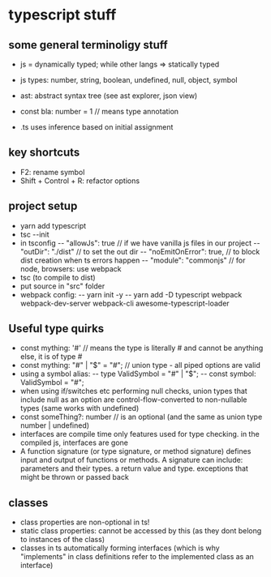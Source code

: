 # typescript stuff

## some general terminoligy stuff

- js = dynamically typed; while other langs => statically typed
- js types: number, string, boolean, undefined, null, object, symbol
- ast: abstract syntax tree (see ast explorer, json view)
- const bla: number = 1 // means type annotation

- .ts uses inference based on initial assignment

## key shortcuts

- F2: rename symbol
- Shift + Control + R: refactor options

## project setup

- yarn add typescript
- tsc --init
- in tsconfig
  -- "allowJs": true // if we have vanilla js files in our project
  -- "outDir": "./dist" // to set the out dir
  -- "noEmitOnError": true, // to block dist creation when ts errors happen
  -- "module": "commonjs" // for node, browsers: use webpack
- tsc (to compile to dist)
- put source in "src" folder
- webpack config:
  -- yarn init -y
  -- yarn add -D typescript webpack webpack-dev-server webpack-cli awesome-typescript-loader

## Useful type quirks

- const mything: '#' // means the type is literally # and cannot be anything else, it is of type #
- const mything: "#" | "\$" = "#"; // union type - all piped options are valid
- using a symbol alias:
  -- type ValidSymbol = "#" | "\$";
  -- const symbol: ValidSymbol = "#";
- when using if/switches etc performing null checks, union types that include null as an option are control-flow-converted to non-nullable types (same works with undefined)
- const someThing?: number // is an optional (and the same as union type number | undefined)
- interfaces are compile time only features used for type checking. in the compiled js, interfaces are gone
- A function signature (or type signature, or method signature) defines input and output of functions or methods. A signature can include: parameters and their types. a return value and type. exceptions that might be thrown or passed back

## classes

- class properties are non-optional in ts!
- static class properties: cannot be accessed by this (as they dont belong to instances of the class)
- classes in ts automatically forming interfaces (which is why "implements" in class definitions refer to the implemented class as an interface)
